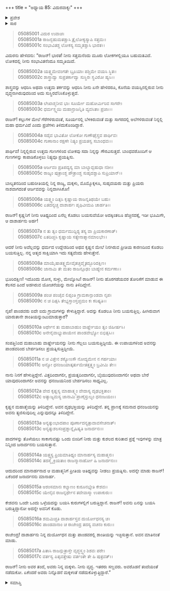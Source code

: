 +++
title = "ಅಧ್ಯಾಯ 85: ವಿದುರವಾಕ್ಯಃ"
+++

<details><summary>ಪ್ರವೇಶ</summary>


।।   ಓಂ ಓಂ ನಮೋ ನಾರಾಯಣಾಯ।।   ಶ್ರೀ ವೇದವ್ಯಾಸಾಯ ನಮಃ ।।

ಶ್ರೀ ಕೃಷ್ಣದ್ವೈಪಾಯನ ವೇದವ್ಯಾಸ ವಿರಚಿತ  

**ಶ್ರೀ ಮಹಾಭಾರತ**

**ಉದ್ಯೋಗ ಪರ್ವ**

**ಭಗವದ್ಯಾನ ಪರ್ವ**

**ಅಧ್ಯಾಯ 85**

</details>


<details><summary>ಸಾರ</summary>

“ಅವನು ಏನನ್ನು ಬಯಸಿ ಬರುತ್ತಿದ್ದಾನೋ ಅದನ್ನೇ ಅವನಿಗೆ ಕೊಡು” ಎಂದು ಹೇಳಿ ವಿದುರನು ಧೃತರಾಷ್ಟ್ರನ ಕಪಟತನವನ್ನು ಅವನಿಗೇ ತೋರಿಸಿಕೊಟ್ಟಿದುದು (1-17).

</details>



> 05085001 ವಿದುರ ಉವಾಚ।  
05085001a ರಾಜನ್ಬಹುಮತಶ್ಚಾಸಿ ತ್ರೈಲೋಕ್ಯಸ್ಯಾಪಿ ಸತ್ತಮಃ।  
05085001c ಸಂಭಾವಿತಶ್ಚ ಲೋಕಸ್ಯ ಸಮ್ಮತಶ್ಚಾಸಿ ಭಾರತ।।

ವಿದುರನು ಹೇಳಿದನು: “ರಾಜನ್! ಭಾರತ! ನೀನು ಸತ್ತಮನೆಂದು ಮೂರು ಲೋಕಗಳಲ್ಲಿಯೂ ಬಹುಮತವಿದೆ. ಲೋಕದಲ್ಲಿ ನೀನು ಸಂಭಾವಿತನೆಂದೂ ಸಮ್ಮತಿಯಿದೆ.

> 05085002a ಯತ್ತ್ವಮೇವಂಗತೇ ಬ್ರೂಯಾಃ ಪಶ್ಚಿಮೇ ವಯಸಿ ಸ್ಥಿತಃ।  
05085002c ಶಾಸ್ತ್ರಾದ್ವಾ ಸುಪ್ರತರ್ಕಾದ್ವಾ ಸುಸ್ಥಿರಃ ಸ್ಥವಿರೋ ಹ್ಯಸಿ।।

ಶಾಸ್ತ್ರವನ್ನು ಆಧರಿಸಿ ಅಥವಾ ಉತ್ತಮ ತರ್ಕವನ್ನು ಆಧರಿಸಿ ನೀನು ಏನೇ ಹೇಳಿದರೂ, ಕೊನೆಯ ವಯಸ್ಸಿನಲ್ಲಿರುವ ನೀನು ವೃದ್ಧನಾಗಿರುವುದರಿಂದ ಅದು ಸುಸ್ಥಿರವೆನಿಸಿಕೊಳ್ಳುತ್ತದೆ.

> 05085003a ಲೇಖಾಶ್ಮನೀವ ಭಾಃ ಸೂರ್ಯೇ ಮಹೋರ್ಮಿರಿವ ಸಾಗರೇ।   
05085003c ಧರ್ಮಸ್ತ್ವಯಿ ಮಹಾನ್ರಾಜನ್ನಿತಿ ವ್ಯವಸಿತಾಃ ಪ್ರಜಾಃ।।

ರಾಜನ್! ಕಲ್ಲುಗಳ ಮೇಲೆ ಗೆರೆಗಳಿರುವಂತೆ, ಸೂರ್ಯನಲ್ಲಿ ಬೆಳಕಿರುವಂತೆ ಮತ್ತು ಸಾಗರದಲ್ಲಿ ಅಲೆಗಳಿರುವಂತೆ ನಿನ್ನಲ್ಲಿ ಮಹಾ ಧರ್ಮವಿದೆ ಎಂದು ಪ್ರಜೆಗಳು ತಿಳಿದುಕೊಂಡಿದ್ದಾರೆ.

> 05085004a ಸದೈವ ಭಾವಿತೋ ಲೋಕೋ ಗುಣೌಘೈಸ್ತವ ಪಾರ್ಥಿವ।  
05085004c ಗುಣಾನಾಂ ರಕ್ಷಣೇ ನಿತ್ಯಂ ಪ್ರಯತಸ್ವ ಸಬಾಂಧವಃ।।

ಪಾರ್ಥಿವ! ನಿನ್ನಲ್ಲಿರುವ ಉತ್ತಮ ಗುಣಗಳಿಂದ ಲೋಕವು ಸದಾ ನಿನ್ನನ್ನು ಗೌರವಿಸುತ್ತದೆ. ಬಾಂಧವರೊಂದಿಗೆ ಆ ಗುಣಗಳನ್ನು ಕಾಪಾಡಿಕೊಳ್ಳಲು ನಿತ್ಯವೂ ಪ್ರಯತ್ನಿಸು.

> 05085005a ಆರ್ಜವಂ ಪ್ರತಿಪದ್ಯಸ್ವ ಮಾ ಬಾಲ್ಯಾದ್ಬಹುಧಾ ನಶೀಃ।  
05085005c ರಾಜ್ಯಂ ಪುತ್ರಾಂಶ್ಚ ಪೌತ್ರಾಂಶ್ಚ ಸುಹೃದಶ್ಚಾಪಿ ಸುಪ್ರಿಯಾನ್।।

ಬಾಲ್ಯತನದಿಂದ ಬಹುರೀತಿಯಲ್ಲಿ ನಿನ್ನ ರಾಜ್ಯ, ಮಕ್ಕಳು, ಮೊಮ್ಮೊಕ್ಕಳೂ, ಸುಹೃದಯರು ಮತ್ತು ಪ್ರಿಯರು ನಾಶವಾಗದಂತೆ ಆರ್ಜವವನ್ನು ನಿನ್ನದಾಗಿಸಿಕೋ!

> 05085006a ಯತ್ತ್ವಂ ದಿತ್ಸಸಿ ಕೃಷ್ಣಾಯ ರಾಜನ್ನತಿಥಯೇ ಬಹು।  
05085006c ಏತದನ್ಯಚ್ಚ ದಾಶಾರ್ಹಃ ಪೃಥಿವೀಮಪಿ ಚಾರ್ಹತಿ।।

ರಾಜನ್! ಕೃಷ್ಣನಿಗೆ ನೀನು ಆತಿಥ್ಯದಿಂದ ಏನೆಲ್ಲ ಕೊಡಲು ಬಯಸುವೆಯೋ ಅದಕ್ಕಿಂತಲೂ ಹೆಚ್ಚಿನದಕ್ಕೆ, ಇಡೀ ಭೂಮಿಗೇ, ಆ ದಾಶಾರ್ಹನು ಅರ್ಹ!

> 05085007a ನ ತು ತ್ವಂ ಧರ್ಮಮುದ್ದಿಶ್ಯ ತಸ್ಯ ವಾ ಪ್ರಿಯಕಾರಣಾತ್।  
05085007c ಏತದಿಚ್ಚಸಿ ಕೃಷ್ಣಾಯ ಸತ್ಯೇನಾತ್ಮಾನಮಾಲಭೇ।।

ಆದರೆ ನೀನು ಅವೆಲ್ಲವನ್ನು ಧರ್ಮದ ಉದ್ದೇಶದಿಂದ ಅಥವ ಕೃಷ್ಣನ ಮೇಲೆ ನಿನಗಿರುವ ಪ್ರೀತಿಯ ಕಾರಣದಿಂದ ಕೊಡಲು ಬಯಸುತ್ತಿಲ್ಲ. ನನ್ನ ಆತ್ಮದ ಸಾಕ್ಷಿಯಾಗಿ ಇದು ಸತ್ಯವೆಂದು ಹೇಳುತ್ತೇನೆ.

> 05085008a ಮಾಯೈಷಾತತ್ತ್ವಮೇವೈತಚ್ಚದ್ಮೈತದ್ಭೂರಿದಕ್ಷಿಣ।  
05085008c ಜಾನಾಮಿ ತೇ ಮತಂ ರಾಜನ್ಗೂಢಂ ಬಾಹ್ಯೇನ ಕರ್ಮಣಾ।।

ಭೂರಿದಕ್ಷಿಣ! ಇದೊಂದು ಮೋಸ, ಸುಳ್ಳು, ಮೇಲ್ನೋಟ! ರಾಜನ್! ನೀನು ಹೊರಗಡೆಯವರ ತೋರಿಕೆಗೆ ಮಾಡುವ ಈ ಕೆಲಸದ ಹಿಂದೆ ಅಡಗಿರುವ ಯೋಚನೆಯನ್ನು ನಾನು ತಿಳಿದಿದ್ದೇನೆ.

> 05085009a ಪಂಚ ಪಂಚೈವ ಲಿಪ್ಸಂತಿ ಗ್ರಾಮಕಾನ್ಪಾಂಡವಾ ನೃಪ।   
05085009c ನ ಚ ದಿತ್ಸಸಿ ತೇಭ್ಯಸ್ತಾಂಸ್ತಚ್ಚಮಂ ಕಃ ಕರಿಷ್ಯತಿ।।

ನೃಪ! ಪಾಂಡವರು ಐದೇ ಐದು ಗ್ರಾಮಗಳನ್ನು ಕೇಳುತ್ತಿದ್ದಾರೆ. ಅದನ್ನು ಕೊಡಲೂ ನೀನು ಬಯಸುತ್ತಿಲ್ಲ. ಹೀಗಿರುವಾಗ ಯಾರುತಾನೇ ಶಾಂತಿಯನ್ನುಂಟುಮಾಡುತ್ತಾರೆ?

> 05085010a ಅರ್ಥೇನ ತು ಮಹಾಬಾಹುಂ ವಾರ್ಷ್ಣೇಯಂ ತ್ವಂ ಜಿಹೀರ್ಷಸಿ।  
05085010c ಅನೇನೈವಾಭ್ಯುಪಾಯೇನ ಪಾಂಡವೇಭ್ಯೋ ಬಿಭಿತ್ಸಸಿ।।

ಸಂಪತ್ತಿನಿಂದ ಮಹಾಬಾಹು ವಾರ್ಷ್ಣೇಯನನ್ನು ನೀನು ಗೆಲ್ಲಲು ಬಯಸುತ್ತಿದ್ದೀಯೆ. ಈ ಉಪಾಯಗಳಿಂದ ಅವನನ್ನು ಪಾಂಡವರಿಂದ ಬೇರ್ಪಡಿಸಲು ಪ್ರಯತ್ನಿಸುತ್ತಿದ್ದೀಯೆ.

> 05085011a ನ ಚ ವಿತ್ತೇನ ಶಕ್ಯೋಽಸೌ ನೋದ್ಯಮೇನ ನ ಗರ್ಹಯಾ।  
05085011c ಅನ್ಯೋ ಧನಂಜಯಾತ್ಕರ್ತುಮೇತತ್ತತ್ತ್ವಂ ಬ್ರವೀಮಿ ತೇ।।

ನಾನು ನಿನಗೆ ಹೇಳುತ್ತಿದ್ದೇನೆ. ವಿತ್ತದಿಂದಾಗಲೀ, ಪ್ರಯತ್ನದಿಂದಾಗಲೀ, ಬೈಯುವುದರಿಂದಾಗಲೀ ಅಥವಾ ಬೇರೆ ಯಾವುದರಿಂದಾಗಲೀ ಅವನನ್ನು ಧನಂಜಯನಿಂದ ಬೇರ್ಪಡಿಸಲು ಸಾಧ್ಯವಿಲ್ಲ.

> 05085012a ವೇದ ಕೃಷ್ಣಸ್ಯ ಮಾಹಾತ್ಮ್ಯಂ ವೇದಾಸ್ಯ ದೃಢಭಕ್ತಿತಾಂ।  
05085012c ಅತ್ಯಾಜ್ಯಮಸ್ಯ ಜಾನಾಮಿ ಪ್ರಾಣೈಸ್ತುಲ್ಯಂ ಧನಂಜಯಂ।।

ಕೃಷ್ಣನ ಮಹಾತ್ಮೆಯನ್ನು ತಿಳಿದಿದ್ದೇನೆ. ಅವನ ದೃಢಭಕ್ತಿಯನ್ನು ತಿಳಿದಿದ್ದೇನೆ. ತನ್ನ ಪ್ರಾಣಕ್ಕೆ ಸಮನಾದ ಧನಂಜಯನನ್ನು ಅವನು ತ್ಯಜಿಸುವುದಿಲ್ಲ ಎನ್ನುವುದನ್ನೂ ತಿಳಿದಿದ್ದೇನೆ.

> 05085013a ಅನ್ಯತ್ಕುಂಭಾದಪಾಂ ಪೂರ್ಣಾದನ್ಯತ್ಪಾದಾವಸೇಚನಾತ್।  
05085013c ಅನ್ಯತ್ಕುಶಲಸಂಪ್ರಶ್ನಾನ್ನೈಷಿಷ್ಯತಿ ಜನಾರ್ದನಃ।।

ಪಾದಗಳನ್ನು ತೊಳೆಯಲು ಸಾಕಾಗುವಷ್ಟು ಒಂದು ಬಿಂದಿಗೆ ನೀರು ಮತ್ತು ಕುಶಲದ ಕುರಿತಾದ ಪ್ರಶ್ನೆ ಇವುಗಳನ್ನು ಮಾತ್ರ ನಿನ್ನಿಂದ ಜನಾರ್ದನನು ಬಯಸುತ್ತಾನೆ.

> 05085014a ಯತ್ತ್ವಸ್ಯ ಪ್ರಿಯಮಾತಿಥ್ಯಂ ಮಾನಾರ್ಹಸ್ಯ ಮಹಾತ್ಮನಃ।  
05085014c ತದಸ್ಮೈ ಕ್ರಿಯತಾಂ ರಾಜನ್ಮಾನಾರ್ಹೋ ಹಿ ಜನಾರ್ದನಃ।।

ಆದುದರಿಂದ ಮಾನಾರ್ಹನಾದ ಆ ಮಹಾತ್ಮನಿಗೆ ಪ್ರೀತಿಯ ಆತಿಥ್ಯವನ್ನು ನೀಡಲು ಪ್ರಯತ್ನಿಸು. ಅದನ್ನೇ ಮಾಡು ರಾಜನ್! ಏಕೆಂದರೆ ಜನಾರ್ದನನು ಮಾನಾರ್ಹ.

> 05085015a ಆಶಂಸಮಾನಃ ಕಲ್ಯಾಣಂ ಕುರೂನಭ್ಯೇತಿ ಕೇಶವಃ।  
05085015c ಯೇನೈವ ರಾಜನ್ನರ್ಥೇನ ತದೇವಾಸ್ಮಾ ಉಪಾಕುರು।।

ಕೇಶವನು ಒಂದೇ ಒಂದು ಒಳ್ಳೆಯದನ್ನು ಬಯಸಿ ಕುರುಗಳಲ್ಲಿಗೆ ಬರುತ್ತಿದ್ದಾನೆ. ರಾಜನ್! ಅವನು ಏನನ್ನು ಬಯಸಿ ಬರುತ್ತಿದ್ದಾನೋ ಅದನ್ನೇ ಅವನಿಗೆ ಕೊಡು.

> 05085016a ಶಮಮಿಚ್ಚತಿ ದಾಶಾರ್ಹಸ್ತವ ದುರ್ಯೋಧನಸ್ಯ ಚ।  
05085016c ಪಾಂಡವಾನಾಂ ಚ ರಾಜೇಂದ್ರ ತದಸ್ಯ ವಚನಂ ಕುರು।।

ರಾಜೇಂದ್ರ! ದಾಶಾರ್ಹನು ನಿನ್ನ ದುರ್ಯೋಧನ ಮತ್ತು ಪಾಂಡವರಲ್ಲಿ ಶಾಂತಿಯನ್ನು ಇಚ್ಛಿಸುತ್ತಾನೆ. ಅವನ ಮಾತಿನಂತೆ ಮಾಡು.

> 05085017a ಪಿತಾಸಿ ರಾಜನ್ಪುತ್ರಾಸ್ತೇ ವೃದ್ಧಸ್ತ್ವಂ ಶಿಶವಃ ಪರೇ।  
05085017c ವರ್ತಸ್ವ ಪಿತೃವತ್ತೇಷು ವರ್ತಂತೇ ತೇ ಹಿ ಪುತ್ರವತ್।।

ರಾಜನ್! ನೀನು ಅವರ ತಂದೆ, ಅವರು ನಿನ್ನ ಮಕ್ಕಳು. ನೀನು ವೃದ್ಧ. ಇತರರು ಸಣ್ಣವರು. ಅವರೊಡನೆ ತಂದೆಯಂತೆ ನಡೆದುಕೋ. ಏಕೆಂದರೆ ಅವರು ನಿನ್ನೊಡನೆ ಮಕ್ಕಳಂತೆ ನಡೆದುಕೊಳ್ಳುತ್ತಿದ್ದಾರೆ.”


<details><summary>ಸಮಾಪ್ತಿ</summary>


ಇತಿ ಶ್ರೀ ಮಹಾಭಾರತೇ ಉದ್ಯೋಗ ಪರ್ವಣಿ ಭಗವದ್ಯಾನ ಪರ್ವಣಿ ವಿದುರವಾಕ್ಯೇ ಪಂಚಶೀತಿತಮೋಽಧ್ಯಾಯಃ।  
ಇದು ಶ್ರೀ ಮಹಾಭಾರತದಲ್ಲಿ ಉದ್ಯೋಗ ಪರ್ವದಲ್ಲಿ ಭಗವದ್ಯಾನ ಪರ್ವದಲ್ಲಿ ವಿದುರವಾಕ್ಯ ಎನ್ನುವ ಎಂಭತ್ತೈದನೆಯ ಅಧ್ಯಾಯವು.

</details>
